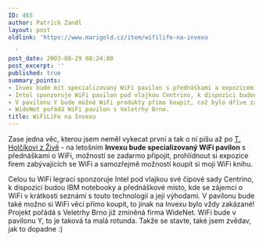 ```yaml
---
ID: 465
author: Patrick Zandl
layout: post
oldlink: 'https://www.marigold.cz/item/wifilife-na-invexu

  '
post_date: 2003-08-29 08:24:00
post_excerpt: ''
published: true
summary_points:
- Invex bude mít specializovaný WiFi pavilon s přednáškami a expozicemi.
- Intel sponzoruje WiFi pavilon pod vlajkou Centrino, k dispozici budou IBM notebooky.
- V pavilonu Y bude možné WiFi produkty přímo koupit, což bylo dříve zakázané.
- WideNet pořádá WiFi pavilon s Veletrhy Brno.
title: WiFiLiFe na Invexu
---
```


<p>
Zase jedna věc, kterou jsem neměl vykecat první a tak o ní píšu až po <A href="http://www.zive.cz/h/Bleskovky/Ar.asp?ARI=112339&amp;CAI=2097" target=_blank>T. Holčíkovi z Živě</A> - na letošním <STRONG>Invexu bude specializovaný WiFi pavilon</STRONG> s přednáškami o WiFi, možností se zadarmo připojit, prohlídnout si expozice firem zabývajících se WiFi a samozřejmě možností koupit si moji WiFi knihu. </p>

<p>
Celou tu WiFi legraci sponzoruje Intel pod vlajkou své čipové sady Centrino, k dispozici budou IBM notebooky a přednáškové místo, kde se zájemci o WiFi v krátkosti seznámí s touto technologií a její výhodami. V pavilonu bude také možno si WiFi věci přímo koupit, to jinak na Invexu bylo vždy zakázané! Projekt pořádá s Veletrhy Brno již zmíněná firma WideNet. WiFi bude v pavilonu Y, to je taková ta malá rotunda. Takže se stavte, také jsem zvědav, jak to dopadne :)</p>